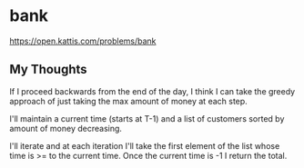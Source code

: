 # bank

<https://open.kattis.com/problems/bank>

## My Thoughts

If I proceed backwards from the end of the day, I think I can take the greedy approach of just taking the max amount of money at each step.

I'll maintain a current time (starts at T-1) and a list of customers sorted by amount of money decreasing.

I'll iterate and at each iteration I'll take the first element of the list whose time is >= to the current time. Once the current time is -1 I return the total.
